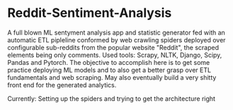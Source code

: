 # Reddit-Sentiment-Analysis
A full blown ML sentyment analysis  app and statistic generator fed with an automatic ETL pipleline conformed by web crawling spiders deployed over configurable sub-reddits from the popular website "Reddit", the scraped elements being only comments. Used tools: Scrapy, NLTK, Django, Scipy, Pandas and Pytorch. The objective to accomplish here is to get some practice deploying ML models and to also get a better grasp over ETL fundamentals and web scraping. May also eventually build a very shitty front end for the generated analytics.

Currently: Setting up the spiders and trying to get the architecture right
